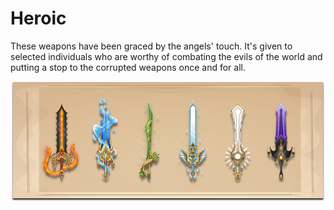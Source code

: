 # Heroic

These weapons have been graced by the angels' touch. It's given to selected individuals who are worthy of combating the evils of the world and putting a stop to the corrupted weapons once and for all.

![](../../../../.gitbook/assets/heroic.png)

